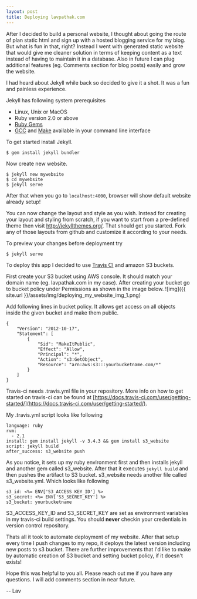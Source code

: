 ```yaml
---
layout: post
title: Deploying lavpathak.com
---
```


After I decided to build a personal website, I thought about going the route of plan static html and sign up with a hosted blogging service for my blog.
But what is fun in that, right?
Instead I went with generated static website that would give me cleaner solution in terms of keeping content as a text instead of having to maintain it in a database.
Also in future I can plug additional features (eg. Comments section for blog posts) easily and grow the website.

I had heard about Jekyll while back so decided to give it a shot. It was a fun and painless experience.

Jekyll has following system prerequisites
* Linux, Unix or MacOS
* Ruby version 2.0 or above
* [Ruby Gems](https://rubygems.org/pages/download)
* [GCC](https://gcc.gnu.org/install/) and [Make](https://www.gnu.org/software/make/) available in your command line interface


To get started install Jekyll.
```
$ gem install jekyll bundler
```

Now create new website.
```
$ jekyll new mywebsite
$ cd mywebsite
$ jekyll serve
```

After that when you go to ```localhost:4000```, browser will show default website already setup!

You can now change the layout and style as you wish. Instead for creating your layout and styling from scratch, if you want to start from a pre-defined
theme then visit <a href="http://jekyllthemes.org/" target="_blank">http://jekyllthemes.org/</a>.
That should get you started. Fork any of those layouts from github and customize it according to your needs.

To preview your changes before deployment try
```
$ jekyll serve
```

To deploy this app I decided to use <a href="http://travis-ci.org/" target="_blank">Travis CI</a> and amazon S3 buckets.

First create your S3 bucket using AWS console. It should match your domain name (eg. lavpathak.com in my case). After creating your bucket go to bucket policy
under Permissions as shown in the image below.
![img]({{ site.url }}/assets/img/deploying_my_website_img_1.png)

Add following lines in bucket policy. It allows get access on all objects inside the given bucket and make them public.
```
{
    "Version": "2012-10-17",
    "Statement": [
        {
            "Sid": "MakeItPublic",
            "Effect": "Allow",
            "Principal": "*",
            "Action": "s3:GetObject",
            "Resource": "arn:aws:s3:::yourbucketname.com/*"
        }
    ]
}
```

Travis-ci needs .travis.yml file in your repository. More info on how to get started on travis-ci can be found at
[https://docs.travis-ci.com/user/getting-started/](https://docs.travis-ci.com/user/getting-started/).

My .travis.yml script looks like following
```
language: ruby
rvm:
  - 2.1
install: gem install jekyll -v 3.4.3 && gem install s3_website
script: jekyll build
after_success: s3_website push
```

As you notice, it sets up my ruby environment first and then installs jekyll and another gem called s3_website.
After that it executes ```jekyll build``` and then pushes the artifact to S3 bucket. s3_website needs another file called s3_website.yml. Which looks like following
```
s3_id: <%= ENV['S3_ACCESS_KEY_ID'] %>
s3_secret: <%= ENV['S3_SECRET_KEY'] %>
s3_bucket: yourbucketname
```

S3_ACCESS_KEY_ID and S3_SECRET_KEY are set as environment variables in my travis-ci build settings. You should **never** checkin your credentials in version control repository.

Thats all it took to automate deployment of my website. After that setup every time I push changes to my repo, it deploys the latest version including new posts to s3 bucket.
There are further improvements that I'd like to make by automatic creation of S3 bucket and setting bucket policy, if it doesn't exists!

Hope this was helpful to you all. Please reach out me if you have any questions. I will add comments section in near future.

-- Lav
